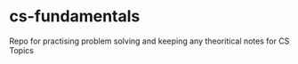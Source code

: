 # cs-fundamentals
Repo for practising problem solving and keeping any theoritical notes for CS Topics
